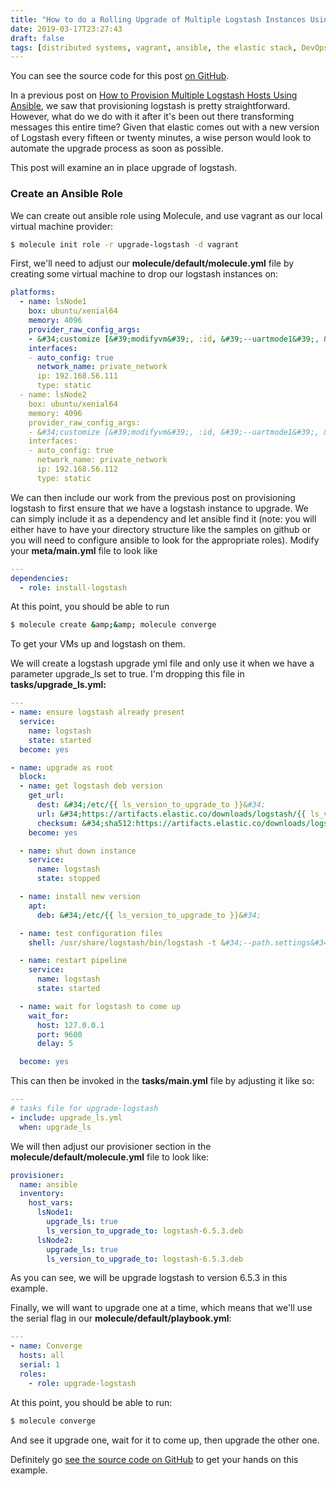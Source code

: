 ```yaml
---
title: "How to do a Rolling Upgrade of Multiple Logstash Instances Using Ansible"
date: 2019-03-17T23:27:43
draft: false
tags: [distributed systems, vagrant, ansible, the elastic stack, DevOps]
---
```


You can see the source code for this post [on GitHub](https://github.com/nfisher23/some-ansible-examples).

In a previous post on [How to Provision Multiple Logstash Hosts Using Ansible](https://nickolasfisher.com/blog/How-to-Provision-Multiple-Logstash-Hosts-Using-Ansible), we saw that provisioning logstash is pretty straightforward. However, what do we do with it after it&#39;s been out there transforming messages this entire time? Given that elastic comes out with a new version of Logstash every fifteen or twenty minutes, a wise person would look to automate the upgrade process as soon as possible.

This post will examine an in place upgrade of logstash.

### Create an Ansible Role

We can create out ansible role using Molecule, and use vagrant as our local virtual machine provider:

```bash
$ molecule init role -r upgrade-logstash -d vagrant
```

First, we&#39;ll need to adjust our **molecule/default/molecule.yml** file by creating some virtual machine to drop our logstash instances on:

```yaml
platforms:
  - name: lsNode1
    box: ubuntu/xenial64
    memory: 4096
    provider_raw_config_args:
    - &#34;customize [&#39;modifyvm&#39;, :id, &#39;--uartmode1&#39;, &#39;disconnected&#39;]&#34;
    interfaces:
    - auto_config: true
      network_name: private_network
      ip: 192.168.56.111
      type: static
  - name: lsNode2
    box: ubuntu/xenial64
    memory: 4096
    provider_raw_config_args:
    - &#34;customize [&#39;modifyvm&#39;, :id, &#39;--uartmode1&#39;, &#39;disconnected&#39;]&#34;
    interfaces:
    - auto_config: true
      network_name: private_network
      ip: 192.168.56.112
      type: static
```

We can then include our work from the previous post on provisioning logstash to first ensure that we have a logstash instance to upgrade. We can simply include it as a dependency and let ansible find it (note: you will either have to have your directory structure like the samples on github or you will need to configure ansible to look for the appropriate roles). Modify your **meta/main.yml** file to look like

```yaml
---
dependencies:
  - role: install-logstash
```

At this point, you should be able to run

```bash
$ molecule create &amp;&amp; molecule converge
```

To get your VMs up and logstash on them.

We will create a logstash upgrade yml file and only use it when we have a parameter upgrade\_ls set to true. I&#39;m dropping this file in **tasks/upgrade\_ls.yml:**

```yaml
---
- name: ensure logstash already present
  service:
    name: logstash
    state: started
  become: yes

- name: upgrade as root
  block:
  - name: get logstash deb version
    get_url:
      dest: &#34;/etc/{{ ls_version_to_upgrade_to }}&#34;
      url: &#34;https://artifacts.elastic.co/downloads/logstash/{{ ls_version_to_upgrade_to }}&#34;
      checksum: &#34;sha512:https://artifacts.elastic.co/downloads/logstash/{{ ls_version_to_upgrade_to }}.sha512&#34;
    become: yes

  - name: shut down instance
    service:
      name: logstash
      state: stopped

  - name: install new version
    apt:
      deb: &#34;/etc/{{ ls_version_to_upgrade_to }}&#34;

  - name: test configuration files
    shell: /usr/share/logstash/bin/logstash -t &#34;--path.settings&#34; &#34;/etc/logstash&#34;

  - name: restart pipeline
    service:
      name: logstash
      state: started

  - name: wait for logstash to come up
    wait_for:
      host: 127.0.0.1
      port: 9600
      delay: 5

  become: yes

```

This can then be invoked in the **tasks/main.yml** file by adjusting it like so:

```yaml
---
# tasks file for upgrade-logstash
- include: upgrade_ls.yml
  when: upgrade_ls

```

We will then adjust our provisioner section in the **molecule/default/molecule.yml** file to look like:

```yaml
provisioner:
  name: ansible
  inventory:
    host_vars:
      lsNode1:
        upgrade_ls: true
        ls_version_to_upgrade_to: logstash-6.5.3.deb
      lsNode2:
        upgrade_ls: true
        ls_version_to_upgrade_to: logstash-6.5.3.deb

```

As you can see, we will be upgrade logstash to version 6.5.3 in this example.

Finally, we will want to upgrade one at a time, which means that we&#39;ll use the serial flag in our **molecule/default/playbook.yml**:

```yaml
---
- name: Converge
  hosts: all
  serial: 1
  roles:
    - role: upgrade-logstash

```

At this point, you should be able to run:

```bash
$ molecule converge
```

And see it upgrade one, wait for it to come up, then upgrade the other one.

Definitely go [see the source code on GitHub](https://github.com/nfisher23/some-ansible-examples) to get your hands on this example.
